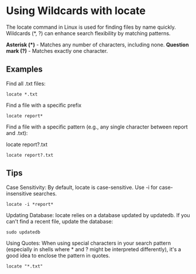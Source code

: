 # Using Wildcards with locate


The locate command in Linux is used for finding files by name quickly. Wildcards (*, ?) can enhance search flexibility by matching patterns.

**Asterisk (*)** - Matches any number of characters, including none.
**Question mark (?)** - Matches exactly one character.

## Examples

Find all .txt files:

```
locate *.txt
```

Find a file with a specific prefix

```
locate report*
```


Find a file with a specific pattern (e.g., any single character between report and .txt):

locate report?.txt

```
locate report?.txt
```

## Tips 

Case Sensitivity: By default, locate is case-sensitive. Use -i for case-insensitive searches.

```
locate -i *report*
```

Updating Database: locate relies on a database updated by updatedb. If you can't find a recent file, update the database:

```
sudo updatedb
```


Using Quotes: When using special characters in your search pattern (especially in shells where * and ? might be interpreted differently), it's a good idea to enclose the pattern in quotes.

```
locate "*.txt"
```
